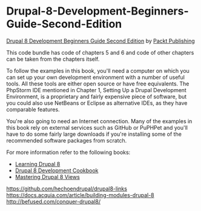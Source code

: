# Drupal-8-Development-Beginners-Guide-Second-Edition
[Drupal 8 Development Beginners Guide Second Edition](https://www.packtpub.com/web-development/drupal-8-development-beginners-guide-second-edition?utm_source=GitHub&utm_medium=repository&utm_campaign=9781785284885) by [Packt Publishing](https://www.packtpub.com/)

This code bundle has code of chapters 5 and 6 and code of other chapters can be taken from the chapters itself.

To follow the examples in this book, you'll need a computer on which you can set up your own development environment with a number of useful tools. All these tools are either open source or have free equivalents. The PhpStorm IDE mentioned in Chapter 1, Setting Up a Drupal Development Environment, is a proprietary and fairly expensive piece of software, but you could also use NetBeans or Eclipse as alternative IDEs, as they have comparable features. 

You're also going to need an Internet connection. Many of the examples in this book rely on external services such as GitHub or PuPHPet and you'll have to do some fairly large downloads if you're installing some of the recommended software packages from scratch.

For more information refer to the following books:
* [Learning Drupal 8](https://www.packtpub.com/web-development/learning-drupal-8?utm_source=GitHub&utm_medium=repository&utm_campaign=9781782168751)
* [Drupal 8 Development Cookbook](https://www.packtpub.com/web-development/drupal-8-development-cookbook?utm_source=GitHub&utm_medium=repository&utm_campaign=9781785881473)
* [Mastering Drupal 8 Views](https://www.packtpub.com/web-development/mastering-drupal-8-views?utm_source=GitHub&utm_medium=repository&utm_campaign=9781785886966)

https://github.com/hechoendrupal/drupal8-links
https://docs.acquia.com/article/building-modules-drupal-8
http://befused.com/conquer-drupal8/
